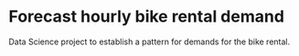 # Forecast hourly bike rental demand
Data Science project to establish a pattern for demands for the bike rental.

